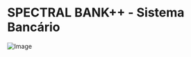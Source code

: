 <h1>SPECTRAL BANK++ - Sistema Bancário</h1>

![Image](https://github.com/user-attachments/assets/5a1ca81a-85b5-4a4c-85e3-9b4f9f70cb0d)